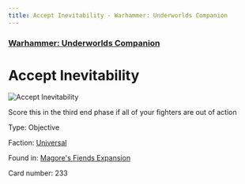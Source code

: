 ```yaml
---
title: Accept Inevitability - Warhammer: Underworlds Companion
---
```


### [Warhammer: Underworlds Companion](https://guidokessels.github.io/wh-underworlds)

  

# Accept Inevitability

![Accept Inevitability](https://warhammerunderworlds.com/wp-content/uploads/sites/6/2018/03/233_ENG.png)

Score this in the third end phase if all of your fighters are out of action

Type: Objective

Faction: [Universal](https://guidokessels.github.io/wh-underworlds/factions/universal)

Found in: [Magore's Fiends Expansion](https://guidokessels.github.io/wh-underworlds/locations/magores-fiends-expansion)

Card number: 233
